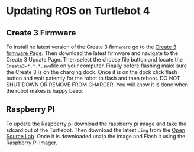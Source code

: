 # Updating ROS on Turtlebot 4
## Create 3 Firmware
To install he latest version of the Create 3  firmware go to the [Create 3 firmware Page](https://iroboteducation.github.io/create3_docs/releases/overview/). Then download the latest firmware and navigate to the Create 3 Update Page. Then select the choose file button and locate the `Create3-*.*.*.swu`file on your computer. Finally before flashing make sure the Create 3 is on the charging dock. Once it is on the dock click flash button and wait patently for the robot to flash and then reboot. DO NOT SHUT DOWN OR REMOVE FROM CHARGER. You will know it is done when the robot makes is happy beep.

## Raspberry PI
To update the Raspberry pi download the raspberry pi image and take the sdcard out of the Turtlebot. Then download the latest `.img` from the [Open Source Lab](http://download.ros.org/downloads/turtlebot4/). Once it is downloaded unzip the image and Flash it using the Raspberry PI Imager.